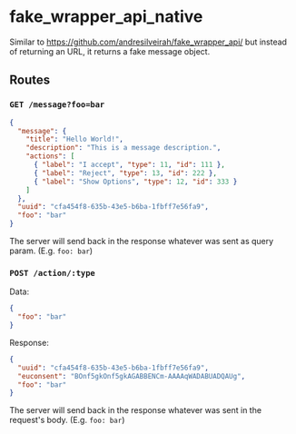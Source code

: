 # fake_wrapper_api_native

Similar to https://github.com/andresilveirah/fake_wrapper_api/ but instead of returning an URL, it returns a fake message object.

## Routes

### `GET /message?foo=bar`

```json
{
  "message": {
    "title": "Hello World!",
    "description": "This is a message description.",
    "actions": [
      { "label": "I accept", "type": 11, "id": 111 },
      { "label": "Reject", "type": 13, "id": 222 },
      { "label": "Show Options", "type": 12, "id": 333 }
    ]
  },
  "uuid": "cfa454f8-635b-43e5-b6ba-1fbff7e56fa9",
  "foo": "bar"
}
```

The server will send back in the response whatever was sent as query param. (E.g. `foo: bar`)

### `POST /action/:type`

Data:
```json
{
  "foo": "bar"
}
```

Response:

```json
{
  "uuid": "cfa454f8-635b-43e5-b6ba-1fbff7e56fa9",
  "euconsent": "BOnf5gkOnf5gkAGABBENCm-AAAAqWADABUADQAUg",
  "foo": "bar"
}
```

The server will send back in the response whatever was sent in the request's body. (E.g. `foo: bar`)
